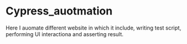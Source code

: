 # Cypress_auotmation
Here I auomate different website in which it include, writing test script, performing UI interactiona and asserting result.
